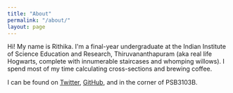 ```yaml
---
title: "About"
permalink: "/about/"
layout: page
---
```


Hi! My name is Rithika. I'm a final-year undergraduate at the Indian Institute of Science Education and Research, Thiruvananthapuram (aka real life Hogwarts, complete with innumerable staircases and whomping willows). I spend most of my time calculating cross-sections and brewing coffee. 

I can be found on [Twitter](x.com/astrorithika), [GitHub](github.com/rithika-ganesan), and in the corner of PSB3103B. 
